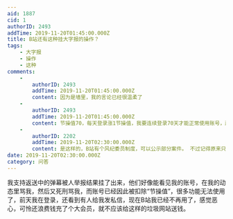 ```yaml
---
aid: 1887
cid: 1
authorID: 2493
addTime: 2019-11-20T01:45:00.000Z
title: B站还有这种挂大字报的操作？
tags:
    - 大字报
    - 操作
    - 这种
comments:
    -
        authorID: 2493
        addTime: 2019-11-20T01:45:00.000Z
        content: 因为是墙里，我的言论已经很温柔了
    -
        authorID: 2493
        addTime: 2019-11-20T01:45:00.000Z
        content: 节操值70，每天登录涨1节操值，我要连续登录70天才能正常使用账号，所以我就去它妈的了，买个大会员连正常功能都不能用。
    -
        authorID: 2202
        addTime: 2019-11-20T02:30:00.000Z
        content: 是这样的，B站有个风纪委员制度，可以公示部分案件。 不过记得原来只有评论会被挂，现在连弹幕都不放过了吗- -不过记得一直可以查谁发的弹幕
date: 2019-11-20T02:30:00.000Z
category: 问答
---
```


我支持返送中的弹幕被人举报结果挂了出来，他们好像能看见我的账号，在我的动态里骂我，然后又死刑骂我，而账号已经因此被扣除“节操值”，很多功能无法使用了，前天我在登录，还看到有人给我发私信，现在B站我已经不再用了，感觉恶心，可怜还浪费钱充了个大会员，就不应该给这样的垃圾网站送钱。
